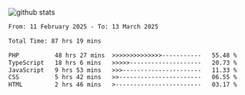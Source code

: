 
![github stats](https://github-readme-stats.vercel.app/api?username=realmahd1&show_icons=true&theme=codeSTACKr&hide_rank=true&count_private=true)

<!--START_SECTION:waka-->

```txt
From: 11 February 2025 - To: 13 March 2025

Total Time: 87 hrs 19 mins

PHP          48 hrs 27 mins  >>>>>>>>>>>>>>-----------   55.48 %
TypeScript   18 hrs 6 mins   >>>>>--------------------   20.73 %
JavaScript   9 hrs 53 mins   >>>----------------------   11.33 %
CSS          5 hrs 42 mins   >>-----------------------   06.55 %
HTML         2 hrs 46 mins   >------------------------   03.17 %
```

<!--END_SECTION:waka-->
